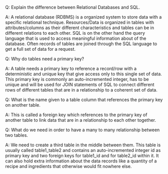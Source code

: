 Q:
Explain the difference between Relational Databases and SQL.

A:
A relational database (RDBMS) is a organized system to store data with a specific relational technique. Resources/Data is organized in tables with attributes/columns as their different characteristics and tables can be in different relations to each other. SQL is on the other hand the query language that is used to access meaningful information about of the database. Often records of tables are joined through the SQL language to get a full set of data for a request.

Q:
Why do tables need a primary key?

A:
A table needs a primary key to reference a record/row with a deterministic and unique key that give access only to this single set of data. This primary key is commonly an auto-incremented integer, has to be unique and will be used for JOIN statements of SQL to connect different rows of different tables that are in a relationship to a coherent set of data.

Q:
What is the name given to a table column that references the primary key on another table.

A:
This is called a foreign key which references to the primary key of another table to link data that are in a relationship to each other together.

Q:
What do we need in order to have a many to many relationship between two tables.

A:
We need to create a third table in the middle between them. This table is usually called table1_table2 and contains an auto-incremented integer id as primary key and two foreign keys for table1_id and for table2_id within it. It can also hold extra information about the data records like a quantity of a recipe and ingredients that otherwise would fit nowhere else.
